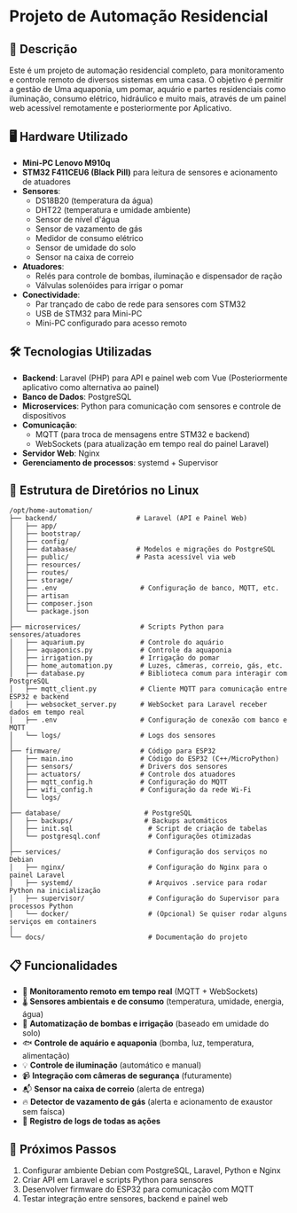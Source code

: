 # Projeto de Automação Residencial

## 📌 Descrição

Este é um projeto de automação residencial completo, para monitoramento e controle remoto de diversos sistemas em uma casa. O objetivo é permitir a gestão de Uma aquaponia, um pomar, aquário e partes residenciais como iluminação, consumo elétrico, hidráulico e muito mais, através de um painel web acessível remotamente e posteriormente por Aplicativo.

## 🖥️ Hardware Utilizado

- **Mini-PC Lenovo M910q**
- **STM32 F411CEU6 (Black Pill)** para leitura de sensores e acionamento de atuadores
- **Sensores**:
  - DS18B20 (temperatura da água)
  - DHT22 (temperatura e umidade ambiente)
  - Sensor de nível d'água
  - Sensor de vazamento de gás
  - Medidor de consumo elétrico
  - Sensor de umidade do solo
  - Sensor na caixa de correio
- **Atuadores**:
  - Relés para controle de bombas, iluminação e dispensador de ração
  - Válvulas solenóides para irrigar o pomar
- **Conectividade**:
  - Par trançado de cabo de rede para sensores com STM32
  - USB de STM32 para Mini-PC
  - Mini-PC configurado para acesso remoto

## 🛠️ Tecnologias Utilizadas

- **Backend**: Laravel (PHP) para API e painel web com Vue (Posteriormente aplicativo como alternativa ao painel)
- **Banco de Dados**: PostgreSQL
- **Microservices**: Python para comunicação com sensores e controle de dispositivos
- **Comunicação**:
  - MQTT (para troca de mensagens entre STM32 e backend)
  - WebSockets (para atualização em tempo real do painel Laravel)
- **Servidor Web**: Nginx
- **Gerenciamento de processos**: systemd + Supervisor

## 📂 Estrutura de Diretórios no Linux

```plaintext
/opt/home-automation/  
├── backend/                    # Laravel (API e Painel Web)  
│   ├── app/  
│   ├── bootstrap/  
│   ├── config/  
│   ├── database/               # Modelos e migrações do PostgreSQL  
│   ├── public/                 # Pasta acessível via web  
│   ├── resources/  
│   ├── routes/  
│   ├── storage/  
│   ├── .env                     # Configuração de banco, MQTT, etc.  
│   ├── artisan  
│   ├── composer.json  
│   └── package.json  
│  
├── microservices/               # Scripts Python para sensores/atuadores  
│   ├── aquarium.py              # Controle do aquário  
│   ├── aquaponics.py            # Controle da aquaponia  
│   ├── irrigation.py            # Irrigação do pomar  
│   ├── home_automation.py       # Luzes, câmeras, correio, gás, etc.  
│   ├── database.py              # Biblioteca comum para interagir com PostgreSQL  
│   ├── mqtt_client.py           # Cliente MQTT para comunicação entre ESP32 e backend  
│   ├── websocket_server.py      # WebSocket para Laravel receber dados em tempo real  
│   ├── .env                     # Configuração de conexão com banco e MQTT  
│   └── logs/                    # Logs dos sensores  
│  
├── firmware/                    # Código para ESP32  
│   ├── main.ino                 # Código do ESP32 (C++/MicroPython)  
│   ├── sensors/                 # Drivers dos sensores  
│   ├── actuators/               # Controle dos atuadores  
│   ├── mqtt_config.h            # Configuração do MQTT  
│   ├── wifi_config.h            # Configuração da rede Wi-Fi  
│   └── logs/  
│  
├── database/                     # PostgreSQL  
│   ├── backups/                  # Backups automáticos  
│   ├── init.sql                   # Script de criação de tabelas  
│   └── postgresql.conf            # Configurações otimizadas  
│  
├── services/                      # Configuração dos serviços no Debian  
│   ├── nginx/                     # Configuração do Nginx para o painel Laravel  
│   ├── systemd/                   # Arquivos .service para rodar Python na inicialização  
│   ├── supervisor/                # Configuração do Supervisor para processos Python  
│   └── docker/                    # (Opcional) Se quiser rodar alguns serviços em containers  
│  
└── docs/                          # Documentação do projeto  
```

## 📋 Funcionalidades

- 📡 **Monitoramento remoto em tempo real** (MQTT + WebSockets)
- 🌡 **Sensores ambientais e de consumo** (temperatura, umidade, energia, água)
- 🚰 **Automatização de bombas e irrigação** (baseado em umidade do solo)
- 🐟 **Controle de aquário e aquaponia** (bomba, luz, temperatura, alimentação)
- 💡 **Controle de iluminação** (automático e manual)
- 📹 **Integração com câmeras de segurança** (futuramente)
- 📬 **Sensor na caixa de correio** (alerta de entrega)
- 🔥 **Detector de vazamento de gás** (alerta e acionamento de exaustor sem faísca)
- 💾 **Registro de logs de todas as ações**

## 🚀 Próximos Passos

1. Configurar ambiente Debian com PostgreSQL, Laravel, Python e Nginx
2. Criar API em Laravel e scripts Python para sensores
3. Desenvolver firmware do ESP32 para comunicação com MQTT
4. Testar integração entre sensores, backend e painel web
